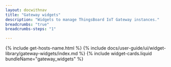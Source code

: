 ```yaml
---
layout: docwithnav
title: "Gateway widgets"
description: "Widgets to manage ThingsBoard IoT Gateway instances."
breadcrumbs: "true"
breadcrumbs-steps: "1"

---
```

{% include get-hosts-name.html %}
{% include docs/user-guide/ui/widget-library/gateway-widgets/index.md %}
{% include widget-cards.liquid bundleName="gateway_widgets" %}
